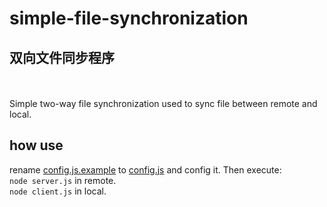 # simple-file-synchronization
## 双向文件同步程序
<br>
<br>
Simple two-way  file synchronization used to sync file between remote and local.

## how use
rename [config.js.example](config.js.example) to [config.js](config.js) and config it.
Then execute:  
`node server.js`  in remote.  
`node client.js`  in local.  
